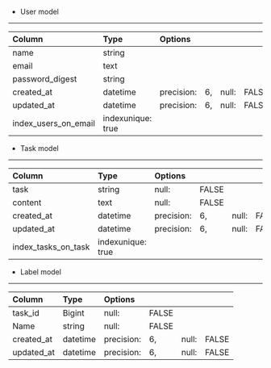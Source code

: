 * User model
-------------------------------------------------

|Column              |Type     |Options| | | |
|:----|:----|:----|:----|:----|:----|
|name                 | string | | | | |
|email                | text | | | | |
|password_digest      | string| | | | |
|created_at           | datetime |precision: |6, |null: |FALSE|
|updated_at           | datetime |precision: |6, |null: |FALSE|
|index_users_on_email | indexunique: true| | | |


* Task  model
-------------------------------------------------

|Column              |Type     |Options| | | | |
|:----|:----|:----|:----|:----|:----|:----|
| task                 |   string    |null: |FALSE| | | |
| content              |   text      |null: |FALSE| | | |
| created_at           |   datetime  |precision: |6, |null: |FALSE|
| updated_at           |   datetime  |precision: |6, |null: |FALSE|
| index_tasks_on_task  |indexunique: true| | | |

* Label model
-------------------------------------------------

|Column              |Type     |Options| | | |
|:----|:----|:----|:----|:----|:----|
|task_id|Bigint|null: |FALSE| | |
|Name|string|null: |FALSE| | |
|created_at           | datetime |precision: |6, |null: |FALSE|
|updated_at           | datetime |precision: |6, |null: |FALSE|